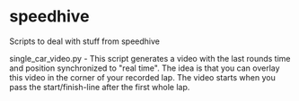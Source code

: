 # speedhive
Scripts to deal with stuff from speedhive

single_car_video.py - This script generates a video with the last rounds time and position synchronized to "real time". The idea is that you can overlay this video in the corner of your recorded lap.
The video starts when you pass the start/finish-line after the first whole lap.

